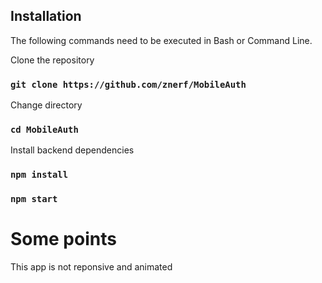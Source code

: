 
## Installation

The following commands need to be executed in Bash or Command Line.

Clone the repository

### `git clone https://github.com/znerf/MobileAuth`

Change directory

### `cd MobileAuth`

Install backend dependencies

### `npm install`


### `npm start`



# Some points
This app is not reponsive and animated

